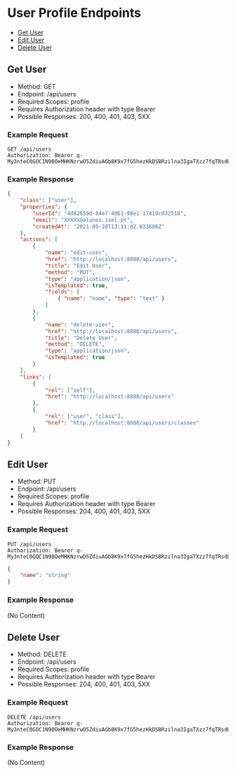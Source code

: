 # User Profile Endpoints

- [Get User](#get-user)
- [Edit User](#edit-user)
- [Delete User](#delete-user)

## Get User

- Method: GET
- Endpoint: /api/users
- Required Scopes: profile
- Requires Authorization header with type Bearer
- Possible Responses: 200, 400, 401, 403, 5XX

### Example Request

```http
GET /api/users
Authorization: Bearer q-My3nteC0GOC1N90OeMHKNzrwO5ZdiuAGb8K9x7fG5hezHkDSBRzilna3IgaTXzz7fqTRsdUkKl9ith3TsVEQ
```

### Example Response

```json
{
    "class": ["user"],
    "properties": {
        "userId": "4d82659d-84e7-4061-98e1-17419c032518",
        "email": "XXXXX@alunos.isel.pt",
        "createdAt": "2021-05-28T13:31:02.033688Z"
    },
    "actions": [
        {
            "name": "edit-user",
            "href": "http://localhost:8080/api/users",
            "title": "Edit User",
            "method": "PUT",
            "type": "application/json",
            "isTemplated": true,
            "fields": [
                { "name": "name", "type": "text" }
            ]
        },
        {
            "name": "delete-user",
            "href": "http://localhost:8080/api/users",
            "title": "Delete User",
            "method": "DELETE",
            "type": "application/json",
            "isTemplated": true
        }
    ],
    "links": [
        {
            "rel": ["self"],
            "href": "http://localhost:8080/api/users"
        },
        {
            "rel": ["user", "class"],
            "href": "http://localhost:8080/api/users/classes"
        }
    ]
}
```

## Edit User

- Method: PUT
- Endpoint: /api/users
- Required Scopes: profile
- Requires Authorization header with type Bearer
- Possible Responses: 204, 400, 401, 403, 5XX

### Example Request

```http
PUT /api/users
Authorization: Bearer q-My3nteC0GOC1N90OeMHKNzrwO5ZdiuAGb8K9x7fG5hezHkDSBRzilna3IgaTXzz7fqTRsdUkKl9ith3TsVEQ
```

```json
{
    "name": "string"
}
```

### Example Response

(No Content)

## Delete User

- Method: DELETE
- Endpoint: /api/users
- Required Scopes: profile
- Requires Authorization header with type Bearer
- Possible Responses: 204, 400, 401, 403, 5XX

### Example Request

```http
DELETE /api/users
Authorization: Bearer q-My3nteC0GOC1N90OeMHKNzrwO5ZdiuAGb8K9x7fG5hezHkDSBRzilna3IgaTXzz7fqTRsdUkKl9ith3TsVEQ
```

### Example Response

(No Content)